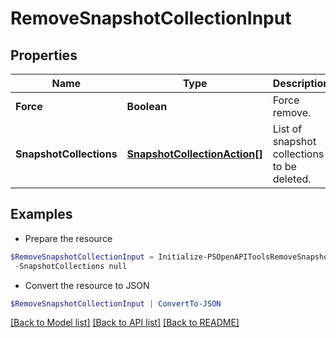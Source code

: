 # RemoveSnapshotCollectionInput
## Properties

Name | Type | Description | Notes
------------ | ------------- | ------------- | -------------
**Force** | **Boolean** | Force remove. | [optional] 
**SnapshotCollections** | [**SnapshotCollectionAction[]**](SnapshotCollectionAction.md) | List of snapshot collections to be deleted. | 

## Examples

- Prepare the resource
```powershell
$RemoveSnapshotCollectionInput = Initialize-PSOpenAPIToolsRemoveSnapshotCollectionInput  -Force true `
 -SnapshotCollections null
```

- Convert the resource to JSON
```powershell
$RemoveSnapshotCollectionInput | ConvertTo-JSON
```

[[Back to Model list]](../README.md#documentation-for-models) [[Back to API list]](../README.md#documentation-for-api-endpoints) [[Back to README]](../README.md)

